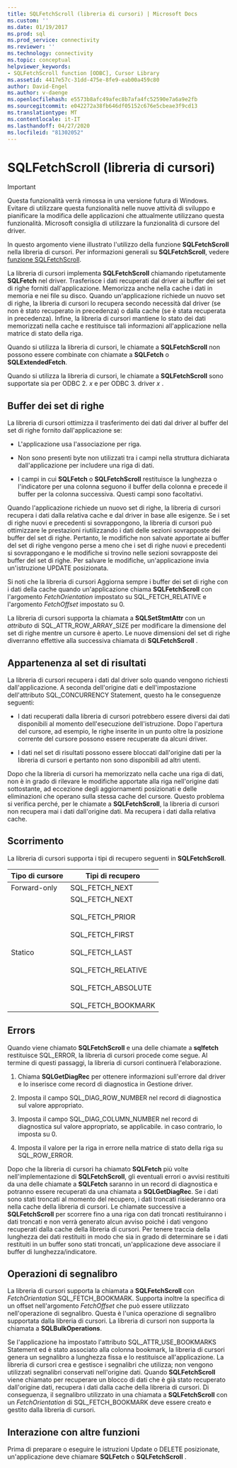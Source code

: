 ```yaml
---
title: SQLFetchScroll (libreria di cursori) | Microsoft Docs
ms.custom: ''
ms.date: 01/19/2017
ms.prod: sql
ms.prod_service: connectivity
ms.reviewer: ''
ms.technology: connectivity
ms.topic: conceptual
helpviewer_keywords:
- SQLFetchScroll function [ODBC], Cursor Library
ms.assetid: 4417e57c-31dd-475e-8fe9-eab00a459c80
author: David-Engel
ms.author: v-daenge
ms.openlocfilehash: e5573b8afc49afec8b7afa4fc52590e7a6a9e2fb
ms.sourcegitcommit: e042272a38fb646df05152c676e5cbeae3f9cd13
ms.translationtype: MT
ms.contentlocale: it-IT
ms.lasthandoff: 04/27/2020
ms.locfileid: "81302052"
---
```

# <a name="sqlfetchscroll-cursor-library"></a>SQLFetchScroll (libreria di cursori)
> [!IMPORTANT]  
>  Questa funzionalità verrà rimossa in una versione futura di Windows. Evitare di utilizzare questa funzionalità nelle nuove attività di sviluppo e pianificare la modifica delle applicazioni che attualmente utilizzano questa funzionalità. Microsoft consiglia di utilizzare la funzionalità di cursore del driver.  
  
 In questo argomento viene illustrato l'utilizzo della funzione **SQLFetchScroll** nella libreria di cursori. Per informazioni generali su **SQLFetchScroll**, vedere [funzione SQLFetchScroll](../../../odbc/reference/syntax/sqlfetchscroll-function.md).  
  
 La libreria di cursori implementa **SQLFetchScroll** chiamando ripetutamente **SQLFetch** nel driver. Trasferisce i dati recuperati dal driver ai buffer dei set di righe forniti dall'applicazione. Memorizza anche nella cache i dati in memoria e nei file su disco. Quando un'applicazione richiede un nuovo set di righe, la libreria di cursori lo recupera secondo necessità dal driver (se non è stato recuperato in precedenza) o dalla cache (se è stata recuperata in precedenza). Infine, la libreria di cursori mantiene lo stato dei dati memorizzati nella cache e restituisce tali informazioni all'applicazione nella matrice di stato della riga.  
  
 Quando si utilizza la libreria di cursori, le chiamate a **SQLFetchScroll** non possono essere combinate con chiamate a **SQLFetch** o **SQLExtendedFetch**.  
  
 Quando si utilizza la libreria di cursori, le chiamate a **SQLFetchScroll** sono supportate sia per ODBC 2. *x* e per ODBC 3. driver *x* .  
  
## <a name="rowset-buffers"></a>Buffer dei set di righe  
 La libreria di cursori ottimizza il trasferimento dei dati dal driver al buffer del set di righe fornito dall'applicazione se:  
  
-   L'applicazione usa l'associazione per riga.  
  
-   Non sono presenti byte non utilizzati tra i campi nella struttura dichiarata dall'applicazione per includere una riga di dati.  
  
-   I campi in cui **SQLFetch** o **SQLFetchScroll** restituisce la lunghezza o l'indicatore per una colonna seguono il buffer della colonna e precede il buffer per la colonna successiva. Questi campi sono facoltativi.  
  
 Quando l'applicazione richiede un nuovo set di righe, la libreria di cursori recupera i dati dalla relativa cache e dal driver in base alle esigenze. Se i set di righe nuovi e precedenti si sovrappongono, la libreria di cursori può ottimizzare le prestazioni riutilizzando i dati delle sezioni sovrapposte dei buffer del set di righe. Pertanto, le modifiche non salvate apportate ai buffer del set di righe vengono perse a meno che i set di righe nuovi e precedenti si sovrappongano e le modifiche si trovino nelle sezioni sovrapposte dei buffer del set di righe. Per salvare le modifiche, un'applicazione invia un'istruzione UPDATE posizionata.  
  
 Si noti che la libreria di cursori Aggiorna sempre i buffer dei set di righe con i dati della cache quando un'applicazione chiama **SQLFetchScroll** con l'argomento *FetchOrientation* impostato su SQL_FETCH_RELATIVE e l'argomento *FetchOffset* impostato su 0.  
  
 La libreria di cursori supporta la chiamata a **SQLSetStmtAttr** con un *attributo* di SQL_ATTR_ROW_ARRAY_SIZE per modificare la dimensione del set di righe mentre un cursore è aperto. Le nuove dimensioni del set di righe diverranno effettive alla successiva chiamata di **SQLFetchScroll** .  
  
## <a name="result-set-membership"></a>Appartenenza al set di risultati  
 La libreria di cursori recupera i dati dal driver solo quando vengono richiesti dall'applicazione. A seconda dell'origine dati e dell'impostazione dell'attributo SQL_CONCURRENCY Statement, questo ha le conseguenze seguenti:  
  
-   I dati recuperati dalla libreria di cursori potrebbero essere diversi dai dati disponibili al momento dell'esecuzione dell'istruzione. Dopo l'apertura del cursore, ad esempio, le righe inserite in un punto oltre la posizione corrente del cursore possono essere recuperate da alcuni driver.  
  
-   I dati nel set di risultati possono essere bloccati dall'origine dati per la libreria di cursori e pertanto non sono disponibili ad altri utenti.  
  
 Dopo che la libreria di cursori ha memorizzato nella cache una riga di dati, non è in grado di rilevare le modifiche apportate alla riga nell'origine dati sottostante, ad eccezione degli aggiornamenti posizionati e delle eliminazioni che operano sulla stessa cache del cursore. Questo problema si verifica perché, per le chiamate a **SQLFetchScroll**, la libreria di cursori non recupera mai i dati dall'origine dati. Ma recupera i dati dalla relativa cache.  
  
## <a name="scrolling"></a>Scorrimento  
 La libreria di cursori supporta i tipi di recupero seguenti in **SQLFetchScroll**.  
  
|Tipo di cursore|Tipi di recupero|  
|-----------------|-----------------|  
|Forward-only|SQL_FETCH_NEXT|  
|Statico|SQL_FETCH_NEXT<br /><br /> SQL_FETCH_PRIOR<br /><br /> SQL_FETCH_FIRST<br /><br /> SQL_FETCH_LAST<br /><br /> SQL_FETCH_RELATIVE<br /><br /> SQL_FETCH_ABSOLUTE<br /><br /> SQL_FETCH_BOOKMARK|  
  
## <a name="errors"></a>Errors  
 Quando viene chiamato **SQLFetchScroll** e una delle chiamate a **sqlfetch** restituisce SQL_ERROR, la libreria di cursori procede come segue. Al termine di questi passaggi, la libreria di cursori continuerà l'elaborazione.  
  
1.  Chiama **SQLGetDiagRec** per ottenere informazioni sull'errore dal driver e lo inserisce come record di diagnostica in Gestione driver.  
  
2.  Imposta il campo SQL_DIAG_ROW_NUMBER nel record di diagnostica sul valore appropriato.  
  
3.  Imposta il campo SQL_DIAG_COLUMN_NUMBER nel record di diagnostica sul valore appropriato, se applicabile. in caso contrario, lo imposta su 0.  
  
4.  Imposta il valore per la riga in errore nella matrice di stato della riga su SQL_ROW_ERROR.  
  
 Dopo che la libreria di cursori ha chiamato **SQLFetch** più volte nell'implementazione di **SQLFetchScroll**, gli eventuali errori o avvisi restituiti da una delle chiamate a **SQLFetch** saranno in un record di diagnostica e potranno essere recuperati da una chiamata a **SQLGetDiagRec**. Se i dati sono stati troncati al momento del recupero, i dati troncati risiederanno ora nella cache della libreria di cursori. Le chiamate successive a **SQLFetchScroll** per scorrere fino a una riga con dati troncati restituiranno i dati troncati e non verrà generato alcun avviso poiché i dati vengono recuperati dalla cache della libreria di cursori. Per tenere traccia della lunghezza dei dati restituiti in modo che sia in grado di determinare se i dati restituiti in un buffer sono stati troncati, un'applicazione deve associare il buffer di lunghezza/indicatore.  
  
## <a name="bookmark-operations"></a>Operazioni di segnalibro  
 La libreria di cursori supporta la chiamata a **SQLFetchScroll** con *FetchOrientation* SQL_FETCH_BOOKMARK. Supporta inoltre la specifica di un offset nell'argomento *FetchOffset* che può essere utilizzato nell'operazione di segnalibro. Questa è l'unica operazione di segnalibro supportata dalla libreria di cursori. La libreria di cursori non supporta la chiamata a **SQLBulkOperations**.  
  
 Se l'applicazione ha impostato l'attributo SQL_ATTR_USE_BOOKMARKS Statement ed è stato associato alla colonna bookmark, la libreria di cursori genera un segnalibro a lunghezza fissa e lo restituisce all'applicazione. La libreria di cursori crea e gestisce i segnalibri che utilizza; non vengono utilizzati segnalibri conservati nell'origine dati. Quando **SQLFetchScroll** viene chiamato per recuperare un blocco di dati che è già stato recuperato dall'origine dati, recupera i dati dalla cache della libreria di cursori. Di conseguenza, il segnalibro utilizzato in una chiamata a **SQLFetchScroll** con un *FetchOrientation* di SQL_FETCH_BOOKMARK deve essere creato e gestito dalla libreria di cursori.  
  
## <a name="interaction-with-other-functions"></a>Interazione con altre funzioni  
 Prima di preparare o eseguire le istruzioni Update o DELETE posizionate, un'applicazione deve chiamare **SQLFetch** o **SQLFetchScroll** .
